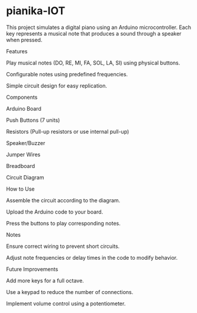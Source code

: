 # pianika-IOT

This project simulates a digital piano using an Arduino microcontroller. Each key represents a musical note that produces a sound through a speaker when pressed.

Features

Play musical notes (DO, RE, MI, FA, SOL, LA, SI) using physical buttons.

Configurable notes using predefined frequencies.

Simple circuit design for easy replication.

Components

Arduino Board

Push Buttons (7 units)

Resistors (Pull-up resistors or use internal pull-up)

Speaker/Buzzer

Jumper Wires

Breadboard

Circuit Diagram



How to Use

Assemble the circuit according to the diagram.

Upload the Arduino code to your board.

Press the buttons to play corresponding notes.

Notes

Ensure correct wiring to prevent short circuits.

Adjust note frequencies or delay times in the code to modify behavior.

Future Improvements

Add more keys for a full octave.

Use a keypad to reduce the number of connections.

Implement volume control using a potentiometer.

